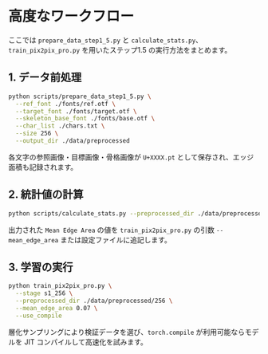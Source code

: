 # 高度なワークフロー

ここでは `prepare_data_step1_5.py` と `calculate_stats.py`、 `train_pix2pix_pro.py` を用いたステップ1.5 の実行方法をまとめます。

## 1. データ前処理

```bash
python scripts/prepare_data_step1_5.py \
  --ref_font ./fonts/ref.otf \
  --target_font ./fonts/target.otf \
  --skeleton_base_font ./fonts/base.otf \
  --char_list ./chars.txt \
  --size 256 \
  --output_dir ./data/preprocessed
```

各文字の参照画像・目標画像・骨格画像が `U+XXXX.pt` として保存され、エッジ面積も記録されます。

## 2. 統計値の計算

```bash
python scripts/calculate_stats.py --preprocessed_dir ./data/preprocessed/256
```

出力された `Mean Edge Area` の値を `train_pix2pix_pro.py` の引数 `--mean_edge_area` または設定ファイルに追記します。

## 3. 学習の実行

```bash
python train_pix2pix_pro.py \
  --stage s1_256 \
  --preprocessed_dir ./data/preprocessed/256 \
  --mean_edge_area 0.07 \
  --use_compile
```

層化サンプリングにより検証データを選び、`torch.compile` が利用可能ならモデルを JIT コンパイルして高速化を試みます。
